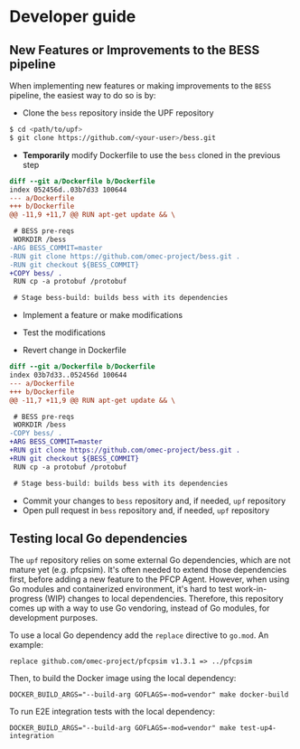 <!--
SPDX-License-Identifier: Apache-2.0
Copyright 2022 Open Networking Foundation
-->
# Developer guide

## New Features or Improvements to the BESS pipeline

When implementing new features or making improvements to the `BESS` pipeline,
the easiest way to do so is by:

- Clone the `bess` repository inside the UPF repository
```bash
$ cd <path/to/upf>
$ git clone https://github.com/<your-user>/bess.git
```

- **Temporarily** modify Dockerfile to use the `bess` cloned in the previous
step
```diff
diff --git a/Dockerfile b/Dockerfile
index 052456d..03b7d33 100644
--- a/Dockerfile
+++ b/Dockerfile
@@ -11,9 +11,7 @@ RUN apt-get update && \

 # BESS pre-reqs
 WORKDIR /bess
-ARG BESS_COMMIT=master
-RUN git clone https://github.com/omec-project/bess.git .
-RUN git checkout ${BESS_COMMIT}
+COPY bess/ .
 RUN cp -a protobuf /protobuf

 # Stage bess-build: builds bess with its dependencies
```

- Implement a feature or make modifications

- Test the modifications

- Revert change in Dockerfile
```diff
diff --git a/Dockerfile b/Dockerfile
index 03b7d33..052456d 100644
--- a/Dockerfile
+++ b/Dockerfile
@@ -11,7 +11,9 @@ RUN apt-get update && \

 # BESS pre-reqs
 WORKDIR /bess
-COPY bess/ .
+ARG BESS_COMMIT=master
+RUN git clone https://github.com/omec-project/bess.git .
+RUN git checkout ${BESS_COMMIT}
 RUN cp -a protobuf /protobuf

 # Stage bess-build: builds bess with its dependencies
```

- Commit your changes to `bess` repository and, if needed, `upf` repository
- Open pull request in `bess` repository and, if needed, `upf` repository


## Testing local Go dependencies

The `upf` repository relies on some external Go dependencies, which are not
mature yet (e.g. pfcpsim).
It's often needed to extend those dependencies first, before adding a new
feature to the PFCP Agent. However, when using Go modules and containerized
environment, it's hard to test work-in-progress (WIP) changes to local
dependencies. Therefore, this repository comes up with a way to use Go
vendoring, instead of Go modules, for development purposes.

To use a local Go dependency add the `replace` directive to `go.mod`. An example:

```
replace github.com/omec-project/pfcpsim v1.3.1 => ../pfcpsim
```

Then, to build the Docker image using the local dependency:

```
DOCKER_BUILD_ARGS="--build-arg GOFLAGS=-mod=vendor" make docker-build
```

To run E2E integration tests with the local dependency:

```
DOCKER_BUILD_ARGS="--build-arg GOFLAGS=-mod=vendor" make test-up4-integration
```
